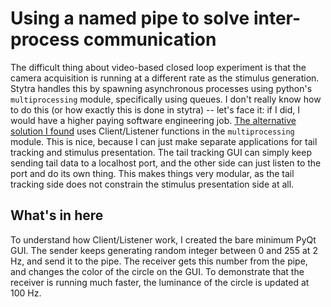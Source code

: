 # Using a named pipe to solve inter-process communication
The difficult thing about video-based closed loop experiment is that the camera acquisition is running at a different rate as the stimulus generation.
Stytra handles this by spawning asynchronous processes using python's `multiprocessing` module, specifically using queues.
I don't really know how to do this (or how exactly this is done in stytra) -- let's face it: if I did, I would have a higher paying software engineering job.
[The alternative solution I found](https://stackoverflow.com/questions/6920858/interprocess-communication-in-python?rq=1) uses Client/Listener functions in the `multiprocessing` module.
This is nice, because I can just make separate applications for tail tracking and stimulus presentation. The tail tracking GUI can simply keep sending tail data to a localhost port, and the other side can just listen to the port and do its own thing. This makes things very modular, as the tail tracking side does not constrain the stimulus presentation side at all.

## What's in here
To understand how Client/Listener work, I created the bare minimum PyQt GUI. The sender keeps generating random integer between 0 and 255 at 2 Hz, and send it to the pipe.
The receiver gets this number from the pipe, and changes the color of the circle on the GUI. To demonstrate that the receiver is running much faster, the luminance of the circle is updated at 100 Hz. 